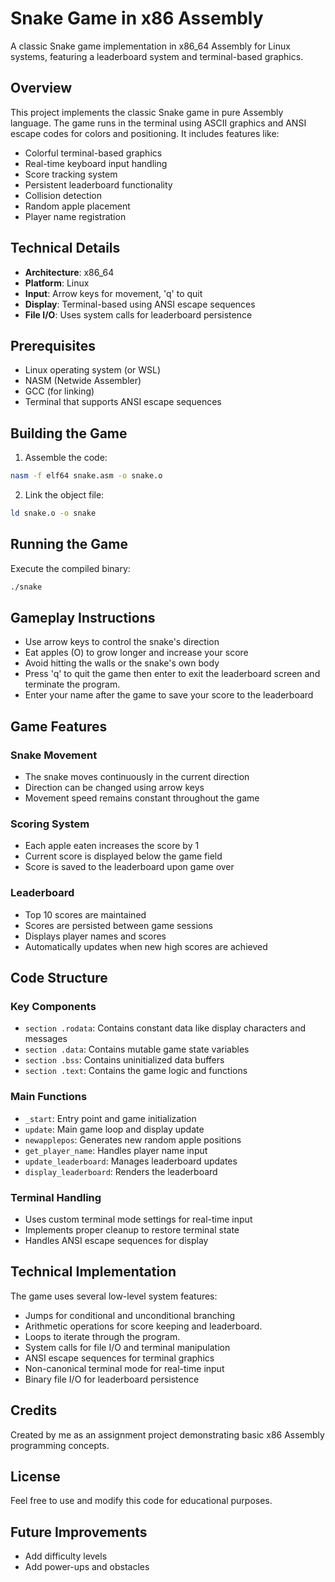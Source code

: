 # Snake Game in x86 Assembly
A classic Snake game implementation in x86_64 Assembly for Linux systems, featuring a leaderboard system and terminal-based graphics.

## Overview

This project implements the classic Snake game in pure Assembly language. The game runs in the terminal using ASCII graphics and ANSI escape codes for colors and positioning. It includes features like:

- Colorful terminal-based graphics
- Real-time keyboard input handling
- Score tracking system
- Persistent leaderboard functionality
- Collision detection
- Random apple placement
- Player name registration

## Technical Details

- **Architecture**: x86_64
- **Platform**: Linux
- **Input**: Arrow keys for movement, 'q' to quit
- **Display**: Terminal-based using ANSI escape sequences
- **File I/O**: Uses system calls for leaderboard persistence

## Prerequisites

- Linux operating system (or WSL)
- NASM (Netwide Assembler)
- GCC (for linking)
- Terminal that supports ANSI escape sequences

## Building the Game

1. Assemble the code:
```bash
nasm -f elf64 snake.asm -o snake.o
```

2. Link the object file:
```bash
ld snake.o -o snake
```

## Running the Game

Execute the compiled binary:
```bash
./snake
```

## Gameplay Instructions

- Use arrow keys to control the snake's direction
- Eat apples (O) to grow longer and increase your score
- Avoid hitting the walls or the snake's own body
- Press 'q' to quit the game then enter to exit the leaderboard screen and terminate the program.
- Enter your name after the game to save your score to the leaderboard

## Game Features

### Snake Movement
- The snake moves continuously in the current direction
- Direction can be changed using arrow keys
- Movement speed remains constant throughout the game

### Scoring System
- Each apple eaten increases the score by 1
- Current score is displayed below the game field
- Score is saved to the leaderboard upon game over

### Leaderboard
- Top 10 scores are maintained
- Scores are persisted between game sessions
- Displays player names and scores
- Automatically updates when new high scores are achieved

## Code Structure

### Key Components
- `section .rodata`: Contains constant data like display characters and messages
- `section .data`: Contains mutable game state variables
- `section .bss`: Contains uninitialized data buffers
- `section .text`: Contains the game logic and functions

### Main Functions
- `_start`: Entry point and game initialization
- `update`: Main game loop and display update
- `newapplepos`: Generates new random apple positions
- `get_player_name`: Handles player name input
- `update_leaderboard`: Manages leaderboard updates
- `display_leaderboard`: Renders the leaderboard

### Terminal Handling

- Uses custom terminal mode settings for real-time input
- Implements proper cleanup to restore terminal state
- Handles ANSI escape sequences for display

## Technical Implementation

The game uses several low-level system features:
- Jumps for conditional and unconditional branching
- Arithmetic operations for score keeping and leaderboard.
- Loops to iterate through the program.
- System calls for file I/O and terminal manipulation
- ANSI escape sequences for terminal graphics
- Non-canonical terminal mode for real-time input
- Binary file I/O for leaderboard persistence

## Credits

Created by me as an assignment project demonstrating basic x86 Assembly programming concepts.

## License

Feel free to use and modify this code for educational purposes.


## Future Improvements
- Add difficulty levels
- Add power-ups and obstacles
